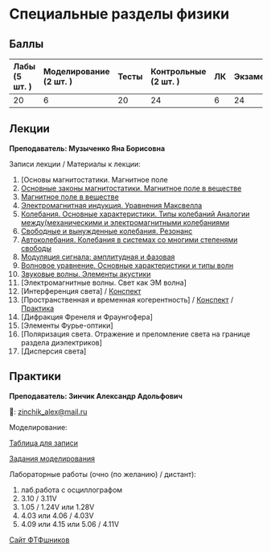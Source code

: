 # Специальные разделы физики

## Баллы

| Лабы \(5 шт. \) | Моделирование \(2 шт. \) | Тесты | Контрольные \(2 шт. \) | ЛК | Экзамен |
| :--- | :--- | :--- | :--- | :--- | :--- |
| 20 | 6 | 20 | 24 | 6 | 24 |

## Лекции

**Преподаватель: Музыченко Яна Борисовна**

Записи лекции / Материалы к лекции:

1. [Основы магнитостатики. Магнитное поле
2. [Основные законы магнитостатики. Магнитное поле в веществе](https://youtu.be/Kg_VI3414Yk)
3. [Магнитное поле в веществе](https://youtu.be/Uzj6DwszQFA)
4. [Электромагнитная индукция. Уравнения Максвелла](https://youtu.be/xHJJ3GWBxAI)
5. [Колебания. Основные характеристики. Типы колебаний Аналогии между(механическими и электромагнитными колебаниями](https://youtu.be/CQCXONFmVSw)
6. [Свободные и вынужденные колебания. Резонанс](https://youtu.be/PsqAmz1TNAA)
7. [Автоколебания. Колебания в системах со многими степенями свободы](https://youtu.be/DKDTx0fqTnc)
8. [Модуляция сигнала: амплитудная и фазовая](https://youtu.be/4OohRanhUW0)
9. [Волновое уравнение. Основные характеристики и типы волн](https://youtu.be/jkxr97Foyv8)
10. [Звуковые волны. Элементы акустики](https://youtu.be/a9YUHa4P6gg)
11. [Электромагнитные волны. Свет как ЭМ волна]
12. [Интерференция света] / [Конспект](https://drive.google.com/file/d/1OJ8GYI6Skf-gcEFKq0_OGZzUjLJPeNKi/view?usp=sharing)
13. [Пространственная и временная когерентность] / [Конспект](https://drive.google.com/file/d/1Gd9Xn4pQLak1OCcEaWwEQfPvTxzPAh-j/view?usp=sharing) / [Практика](https://drive.google.com/file/d/13D1oJzy7KSLOoIBOL5Q4LQMSnVGigaXz/view?usp=sharing)
14. [Дифракция Френеля и Фраунгофера]
15. [Элементы Фурье-оптики]
16. [Поляризация света. Отражение и преломление света на границе раздела диэлектриков]
17. [Дисперсия света]

## Практики

**Преподаватель: Зинчик Александр Адольфович**

📧: zinchik_alex@mail.ru

Моделирование:

[Таблица для записи](https://docs.google.com/spreadsheets/d/1s46AJ-bGdgiB0xcZ7VcOlyEI0tT2YgQnFSpM0akR9xQ/edit?usp=sharing)

[Задания моделирования](https://drive.google.com/file/d/17zIObxy5vXEUlphSWRGRSSo_fpTXnWNJ/view)

Лабораторные работы \(очно (по желанию) / дистант\):

1. лаб.работа с осциллографом
2. 3.10 / 3.11V
3. 1.05 / 1.24V или 1.28V
4. 4.03 или 4.06 / 4.03V
5. 4.09 или 4.15 или 5.06 / 4.11V

[Сайт ФТФшников](https://study.physics.itmo.ru)

